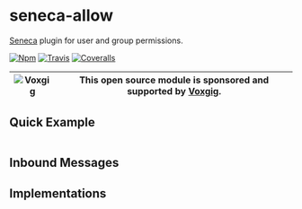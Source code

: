 # seneca-allow
[Seneca](senecajs.org) plugin for user and group permissions.

[![Npm][BadgeNpm]][Npm]
[![Travis][BadgeTravis]][Travis]
[![Coveralls][BadgeCoveralls]][Coveralls]

| ![Voxgig](https://www.voxgig.com/res/img/vgt01r.png) | This open source module is sponsored and supported by [Voxgig](https://www.voxgig.com). |
|---|---|

## Quick Example

```
```


## Inbound Messages



## Implementations



[BadgeCoveralls]: https://coveralls.io/repos/voxgig/seneca-allow/badge.svg?branch=master&service=github
[BadgeNpm]: https://badge.fury.io/js/seneca-allow.svg
[BadgeTravis]: https://travis-ci.org/voxgig/seneca-allow.svg?branch=master
[Coveralls]: https://coveralls.io/github/voxgig/seneca-allow?branch=master
[Npm]: https://www.npmjs.com/package/seneca-allow
[Travis]: https://travis-ci.org/voxgig/seneca-allow?branch=master
